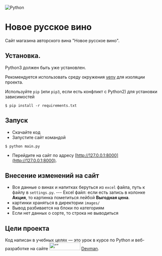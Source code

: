 ![Python](https://img.shields.io/badge/python-3670A0?style=for-the-badge&logo=python&logoColor=ffdd54)
# Новое русское вино

Сайт магазина авторского вина "Новое русское вино".

## Установка.
Python3 должен быть уже установлен.

Рекомендуется использовать среду окружения [venv](https://docs.python.org/3/library/venv.html) 
для изоляции проекта.

Используйте `pip` (или `pip3`, если есть конфликт с Python2) для установки зависимостей
```console
$ pip install -r requirements.txt
```

## Запуск

- Скачайте код
- Запустите сайт командой 
```console
$ python main.py
```
- Перейдите на сайт по адресу [http://127.0.0.1:8000](http://127.0.0.1:8000).

## Внесение изменений на сайт

- Все данные о винах и напитках беруться из `excel` файла, путь к файлу в `settings.py`.
--- Excel файл:
  если есть запись в колонке **Акция**, то картинка пометиться лейбой **Выгодная цена**.
- картинки храняться в директории `images/`
- Вывод разбивается на блоки по категориям
- Если нет данных о сорте, то строка не выводиться


## Цели проекта

Код написан в учебных целях — это урок в курсе по Python и веб-разработке на сайте 
<img src="https://dvmn.org/assets/img/logo.8d8f24edbb5f.svg" alt= “” width="102" height="25">
[Devman](https://dvmn.org).
